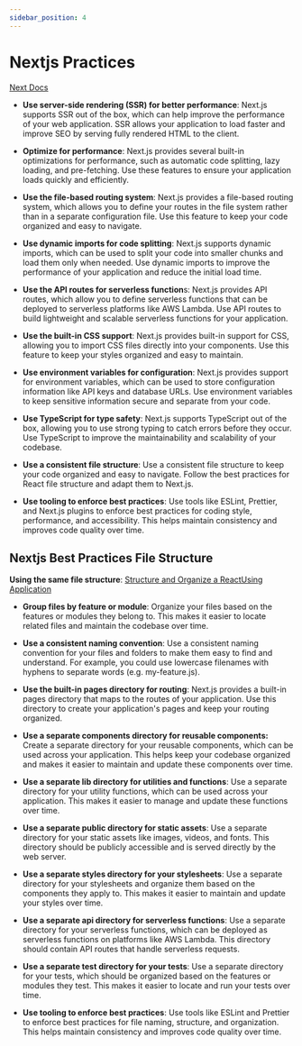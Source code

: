 ```yaml
---
sidebar_position: 4
---
```


# Nextjs Practices

[Next Docs](https://nextjs.org/docs/pages/api-reference)

- **Use server-side rendering (SSR) for better performance**: Next.js supports SSR out of the box, which can help improve the performance of your web application. SSR allows your application to load faster and improve SEO by serving fully rendered HTML to the client.

- **Optimize for performance**: Next.js provides several built-in optimizations for performance, such as automatic code splitting, lazy loading, and pre-fetching. Use these features to ensure your application loads quickly and efficiently.

- **Use the file-based routing system**: Next.js provides a file-based routing system, which allows you to define your routes in the file system rather than in a separate configuration file. Use this feature to keep your code organized and easy to navigate.

- **Use dynamic imports for code splitting**: Next.js supports dynamic imports, which can be used to split your code into smaller chunks and load them only when needed. Use dynamic imports to improve the performance of your application and reduce the initial load time.

- **Use the API routes for serverless function**s: Next.js provides API routes, which allow you to define serverless functions that can be deployed to serverless platforms like AWS Lambda. Use API routes to build lightweight and scalable serverless functions for your application.

- **Use the built-in CSS support**: Next.js provides built-in support for CSS, allowing you to import CSS files directly into your components. Use this feature to keep your styles organized and easy to maintain.

- **Use environment variables for configuration**: Next.js provides support for environment variables, which can be used to store configuration information like API keys and database URLs. Use environment variables to keep sensitive information secure and separate from your code.

- **Use TypeScript for type safety**: Next.js supports TypeScript out of the box, allowing you to use strong typing to catch errors before they occur. Use TypeScript to improve the maintainability and scalability of your codebase.

- **Use a consistent file structure**: Use a consistent file structure to keep your code organized and easy to navigate. Follow the best practices for React file structure and adapt them to Next.js.

- **Use tooling to enforce best practices**: Use tools like ESLint, Prettier, and Next.js plugins to enforce best practices for coding style, performance, and accessibility. This helps maintain consistency and improves code quality over time.

## Nextjs Best Practices File Structure

**Using the same file structure**: [Structure and Organize a ReactUsing Application](https://www.taniarascia.com/react-architecture-directory-structure/)

- **Group files by feature or module**: Organize your files based on the features or modules they belong to. This makes it easier to locate related files and maintain the codebase over time.

- **Use a consistent naming convention**: Use a consistent naming convention for your files and folders to make them easy to find and understand. For example, you could use lowercase filenames with hyphens to separate words (e.g. my-feature.js).

- **Use the built-in pages directory for routing**: Next.js provides a built-in pages directory that maps to the routes of your application. Use this directory to create your application's pages and keep your routing organized.

- **Use a separate components directory for reusable components:** Create a separate directory for your reusable components, which can be used across your application. This helps keep your codebase organized and makes it easier to maintain and update these components over time.

- **Use a separate lib directory for utilities and functions**: Use a separate directory for your utility functions, which can be used across your application. This makes it easier to manage and update these functions over time.

- **Use a separate public directory for static assets**: Use a separate directory for your static assets like images, videos, and fonts. This directory should be publicly accessible and is served directly by the web server.

- **Use a separate styles directory for your stylesheets**: Use a separate directory for your stylesheets and organize them based on the components they apply to. This makes it easier to maintain and update your styles over time.

- **Use a separate api directory for serverless functions**: Use a separate directory for your serverless functions, which can be deployed as serverless functions on platforms like AWS Lambda. This directory should contain API routes that handle serverless requests.

- **Use a separate test directory for your tests**: Use a separate directory for your tests, which should be organized based on the features or modules they test. This makes it easier to locate and run your tests over time.

- **Use tooling to enforce best practices**: Use tools like ESLint and Prettier to enforce best practices for file naming, structure, and organization. This helps maintain consistency and improves code quality over time.
